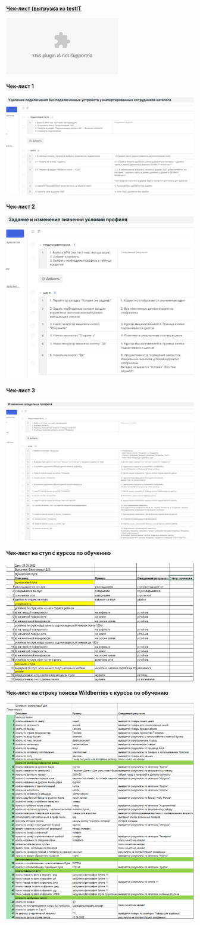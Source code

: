 #### [Чек-лист (выгрузка из testIT](https://github.com/Runciterr/check-lists/blob/main/images/TestIT.xlsx)
<kbd>![](images/TestIT.xlsx)</kbd>

#### Чек-лист 1
<kbd>![](images/check-list_1.jpg)</kbd>

#### Чек-лист 2 
<kbd>![](images/check-list_2.jpg)</kbd>

#### Чек-лист 3
<kbd>![](images/check-list_3.jpg)</kbd>

#### Чек-лист на стул с курсов по обучению
<kbd>![](images/check-list-chair.JPG)</kbd>

#### Чек-лист на строку поиска Wildberries с курсов по обучению
<kbd>![](images/Screenshot_1.png)</kbd>
